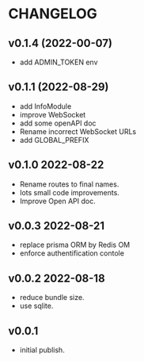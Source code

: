 # CHANGELOG

## v0.1.4 (2022-00-07)
- add ADMIN_TOKEN env

## v0.1.1 (2022-08-29)
- add InfoModule
- improve WebSocket
- add some openAPI doc
- Rename incorrect WebSocket URLs
- add GLOBAL_PREFIX

## v0.1.0 2022-08-22
- Rename routes to final names.
- lots small code improvements.
- Improve Open API doc.

## v0.0.3 2022-08-21
- replace prisma ORM by Redis OM
- enforce authentification contole

## v0.0.2 2022-08-18
- reduce bundle size.
- use sqlite.

## v0.0.1
- initial publish.

 

